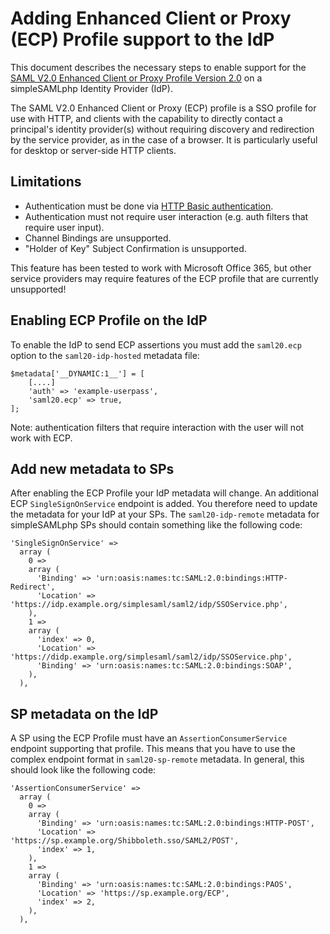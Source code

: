 Adding Enhanced Client or Proxy (ECP) Profile support to the IdP
===============================================================

This document describes the necessary steps to enable support for the [SAML V2.0 Enhanced Client or Proxy Profile Version 2.0](https://docs.oasis-open.org/security/saml/Post2.0/saml-ecp/v2.0/cs01/saml-ecp-v2.0-cs01.pdf) on a simpleSAMLphp Identity Provider (IdP).

The SAML V2.0 Enhanced Client or Proxy (ECP) profile is a SSO profile for use with HTTP, and clients with the capability to directly contact a principal's identity provider(s) without requiring discovery and redirection by the service provider, as in the case of a browser. It is particularly useful for desktop or server-side HTTP clients.

Limitations
-----------
* Authentication must be done via [HTTP Basic authentication](https://developer.mozilla.org/en-US/docs/Web/HTTP/Authentication#Basic_authentication_scheme).
* Authentication must not require user interaction (e.g. auth filters that require user input).
* Channel Bindings are unsupported.
* "Holder of Key" Subject Confirmation is unsupported.

This feature has been tested to work with Microsoft Office 365, but other service providers may require features of the ECP profile that are currently unsupported!

Enabling ECP Profile on the IdP
-----------------------------------

To enable the IdP to send ECP assertions you must add the `saml20.ecp` option to the `saml20-idp-hosted` metadata file:

    $metadata['__DYNAMIC:1__'] = [
        [....]
        'auth' => 'example-userpass',
        'saml20.ecp' => true,
    ];

Note: authentication filters that require interaction with the user will not work with ECP.

Add new metadata to SPs
-----------------------

After enabling the ECP Profile your IdP metadata will change. An additional ECP `SingleSignOnService` endpoint is added.
You therefore need to update the metadata for your IdP at your SPs.
The `saml20-idp-remote` metadata for simpleSAMLphp SPs should contain something like the following code:

	'SingleSignOnService' =>
	  array (
	    0 =>
	    array (
	      'Binding' => 'urn:oasis:names:tc:SAML:2.0:bindings:HTTP-Redirect',
	      'Location' => 'https://idp.example.org/simplesaml/saml2/idp/SSOService.php',
	    ),
	    1 =>
	    array (
	      'index' => 0,
	      'Location' => 'https://didp.example.org/simplesaml/saml2/idp/SSOService.php',
	      'Binding' => 'urn:oasis:names:tc:SAML:2.0:bindings:SOAP',
	    ),
	  ),

SP metadata on the IdP
----------------------

A SP using the ECP Profile must have an `AssertionConsumerService` endpoint supporting that profile.
This means that you have to use the complex endpoint format in `saml20-sp-remote` metadata.
In general, this should look like the following code:

	'AssertionConsumerService' =>
	  array (
	    0 =>
	    array (
	      'Binding' => 'urn:oasis:names:tc:SAML:2.0:bindings:HTTP-POST',
	      'Location' => 'https://sp.example.org/Shibboleth.sso/SAML2/POST',
	      'index' => 1,
	    ),
	    1 =>
	    array (
	      'Binding' => 'urn:oasis:names:tc:SAML:2.0:bindings:PAOS',
	      'Location' => 'https://sp.example.org/ECP',
	      'index' => 2,
	    ),
	  ),


